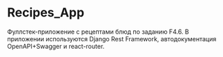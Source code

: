 # Recipes_App
Фуллстек-приложение с рецептами блюд по заданию F4.6. В приложении используются Django Rest Framework, автодокументация OpenAPI+Swagger и react-router.
